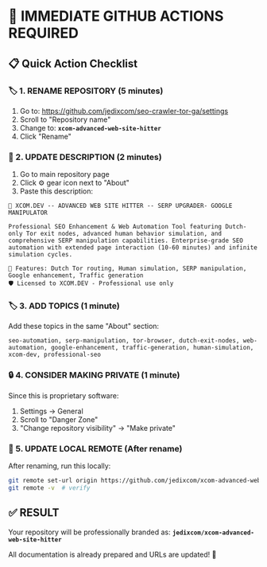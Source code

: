 # 🎯 IMMEDIATE GITHUB ACTIONS REQUIRED

## 📋 Quick Action Checklist

### 🏷️ 1. RENAME REPOSITORY (5 minutes)
1. Go to: https://github.com/jedixcom/seo-crawler-tor-ga/settings
2. Scroll to "Repository name" 
3. Change to: **`xcom-advanced-web-site-hitter`**
4. Click "Rename"

### 📝 2. UPDATE DESCRIPTION (2 minutes)
1. Go to main repository page
2. Click ⚙️ gear icon next to "About"
3. Paste this description:
```
🚀 XCOM.DEV -- ADVANCED WEB SITE HITTER -- SERP UPGRADER- GOOGLE MANIPULATOR

Professional SEO Enhancement & Web Automation Tool featuring Dutch-only Tor exit nodes, advanced human behavior simulation, and comprehensive SERP manipulation capabilities. Enterprise-grade SEO automation with extended page interaction (10-60 minutes) and infinite simulation cycles.

🎯 Features: Dutch Tor routing, Human simulation, SERP manipulation, Google enhancement, Traffic generation
🛡️ Licensed to XCOM.DEV - Professional use only
```

### 🏷️ 3. ADD TOPICS (1 minute)
Add these topics in the same "About" section:
```
seo-automation, serp-manipulation, tor-browser, dutch-exit-nodes, web-automation, google-enhancement, traffic-generation, human-simulation, xcom-dev, professional-seo
```

### 🔒 4. CONSIDER MAKING PRIVATE (1 minute)
Since this is proprietary software:
1. Settings → General
2. Scroll to "Danger Zone"
3. "Change repository visibility" → "Make private"

### 🔗 5. UPDATE LOCAL REMOTE (After rename)
After renaming, run this locally:
```bash
git remote set-url origin https://github.com/jedixcom/xcom-advanced-web-site-hitter.git
git remote -v  # verify
```

## ✅ RESULT
Your repository will be professionally branded as:
**`jedixcom/xcom-advanced-web-site-hitter`**

All documentation is already prepared and URLs are updated! 🚀
